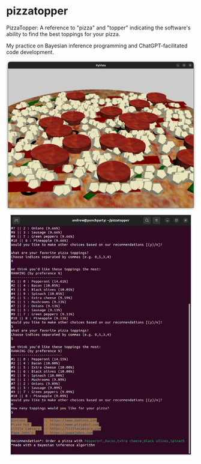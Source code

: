 # pizzatopper

PizzaTopper: A reference to "pizza" and "topper" indicating the software's ability to find the best toppings for your pizza.

My practice on Bayesian inference programming and ChatGPT-facilitated code development. 


![](imgs/3DP_garcia.png)
![](imgs/terminal.png)
